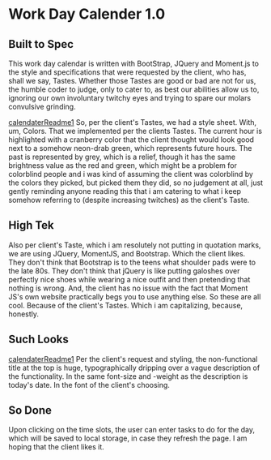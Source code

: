 # Work Day Calender 1.0

## Built to Spec ##
This work day calendar is written with BootStrap, JQuery and Moment.js to the style and specifications that were requested by the client, who has, shall we say, Tastes. Whether those Tastes are good or bad are not for us, the humble coder to judge, only to cater to, as best our abilities allow us to, ignoring our own involuntary twitchy eyes and trying to spare our molars convulsive grinding.

[calendaterReadme1](/assets/imgs/calendaterReadme2.png)
So, per the client's Tastes, we had a style sheet. With, um, Colors. That we implemented per the clients Tastes. The current hour is highlighted with a cranberry color that the client thought would look good next to a somehow neon-drab green, which represents future hours. The past is represented by grey, which is a relief, though it has the same brightness value as the red and green, which might be a problem for colorblind people and i was kind of assuming the client was colorblind by the colors they picked, but picked them they did, so no judgement at all, just gently reminding anyone reading this that i am catering to what i keep somehow referring to (despite increasing twitches) as the client's Taste.

## High Tek ##
Also per client's Taste, which i am resolutely not putting in quotation marks, we are using JQuery, MomentJS, and Bootstrap. Which the client likes. They don't think that Bootstrap is to the teens what shoulder pads were to the late 80s. They don't think that jQuery is like putting galoshes over perfectly nice shoes while wearing a nice outfit and then pretending that nothing is wrong. And, the client has no issue with the fact that Moment JS's own website practically begs you to use anything else. So these are all cool. Because of the client's Tastes. Which i am capitalizing, because, honestly. 

## Such Looks ##
[calendaterReadme1](/assets/imgs/calendaterReadme1.png)
Per the client's request and styling, the non-functional title at the top is huge, typographically dripping over a vague description of the functionality. In the same font-size and -weight as the description is today's date. In the font of the client's choosing. 

## So Done ##
Upon clicking on the time slots, the user can enter tasks to do for the day, which will be saved to local storage, in case they refresh the page. I am hoping that the client likes it. 
